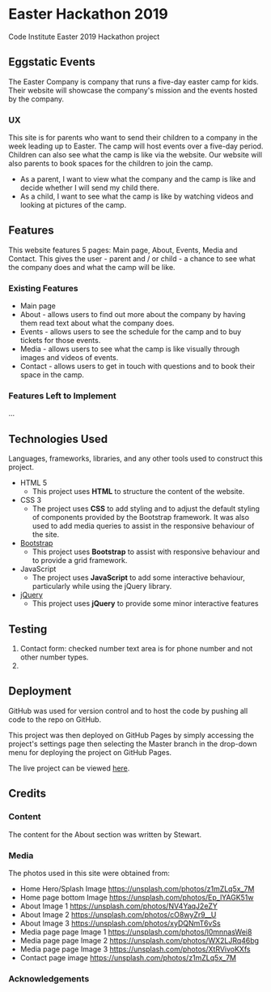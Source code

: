 # Easter Hackathon 2019

Code Institute Easter 2019 Hackathon project

## Eggstatic Events
The Easter Company is company that runs a five-day easter camp for kids. Their website will showcase the company's mission and the events hosted by the company.

### UX
This site is for parents who want to send their children to a company in the week leading up to Easter. The camp will host events over a five-day period. Children can also see what the camp is like via the website. Our website will also parents to book spaces for the children to join the camp.

* As a parent, I want to view what the company and the camp is like and decide whether I will send my child there.
* As a child, I want to see what the camp is like by watching videos and looking at pictures of the camp.

## Features
This website features 5 pages: Main page, About, Events, Media and Contact. This gives the user - parent and / or child - a chance to see what the company does and what the camp will be like.

### Existing Features
* Main page
* About - allows users to find out more about the company by having them read text about what the company does.
* Events - allows users to see the schedule for the camp and to buy tickets for those events.
* Media - allows users to see what the camp is like visually through images and videos of events.
* Contact - allows users to get in touch with questions and to book their space in the camp.

### Features Left to Implement

...

## Technologies Used

Languages, frameworks, libraries, and any other tools used to construct this project. 

- HTML 5
    - This project uses **HTML** to structure the content of the website.
- CSS 3
    - The project uses **CSS** to add styling and to adjust the default styling of components provided by the Bootstrap framework. It was also used to add media queries to assist in the responsive behaviour of the site.
- [Bootstrap](https://getbootstrap.com/)
    - This project uses **Bootstrap** to assist with responsive behaviour and to provide a grid framework.
- JavaScript
    - The project uses **JavaScript** to add some interactive behaviour, particularly while using the jQuery library.
- [jQuery](https://jquery.com/)
    - This project uses **jQuery** to provide some minor interactive features 
    
    
## Testing

1. Contact form: checked number text area is for phone number and not other number types.
2. 



## Deployment

GitHub was used for version control and to host the code by pushing all code to the repo on GitHub.

This project was then deployed on GitHub Pages by simply accessing the project's settings page then selecting the Master branch in the drop-down menu for deploying the project on GitHub Pages.

The live project can be viewed [here](https://kes2401.github.io/code-institute-easter-hackathon/index.html).


## Credits

### Content
The content for the About section was written by Stewart.

### Media
The photos used in this site were obtained from:
* Home Hero/Splash Image https://unsplash.com/photos/z1mZLq5x_7M
* Home page bottom Image https://unsplash.com/photos/Ep_lYAGK51w
* About Image 1 https://unsplash.com/photos/NV4YaqJ2eZY
* About Image 2 https://unsplash.com/photos/cO8wyZr9__U
* About Image 3 https://unsplash.com/photos/xyDQNmT6vSs
* Media page page Image 1 https://unsplash.com/photos/l0mnnasWei8
* Media page page Image 2 https://unsplash.com/photos/WX2LJRq46bg
* Media page page Image 3 https://unsplash.com/photos/XtRVivoKXfs
* Contact page image https://unsplash.com/photos/z1mZLq5x_7M

### Acknowledgements
